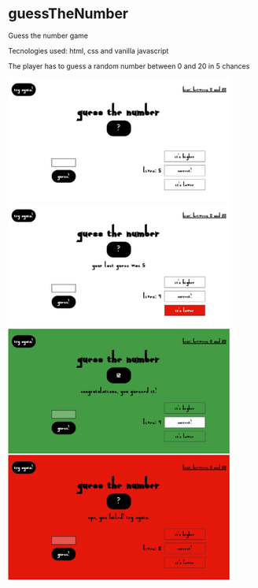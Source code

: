 # guessTheNumber

Guess the number game

Tecnologies used: html, css and vanilla javascript

The player has to guess a random number between 0 and 20 in 5 chances

<p>
    <img width="450px" src="screenshots/screenshot1.jpg" alt="screenshot1">
    <img width="450px" src="screenshots/screenshot2.jpg" alt="screenshot2">
    <img width="450px" src="screenshots/screenshot3.jpg" alt="screenshot3">
    <img width="450px" src="screenshots/screenshot4.jpg" alt="screenshot4">
</p>
